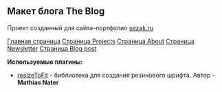 ## Макет блога The Blog

Проект созданный для сайта-портфолио [sezak.ru](https://sezak.ru/)

[Главная страница](https://lorsalio7.github.io/TheBlog/dist/)
[Страница Projects](https://lorsalio7.github.io/TheBlog/dist/projects.html)
[Страница About](https://lorsalio7.github.io/TheBlog/dist/about.html)
[Страница Newsletter](https://lorsalio7.github.io/TheBlog/dist/newsletter.html)
[Страница Blog post](https://lorsalio7.github.io/TheBlog/dist/blog-post.html)

**Используемые плагины:**

- [resizeToFit](https://github.com/mnater/resizeToFit) - библиотека для создания резинового шрифта. Автор - **Mathias Nater**
